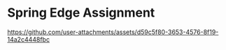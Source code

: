 # Spring Edge Assignment



https://github.com/user-attachments/assets/d59c5f80-3653-4576-8f19-14a2c4448fbc

